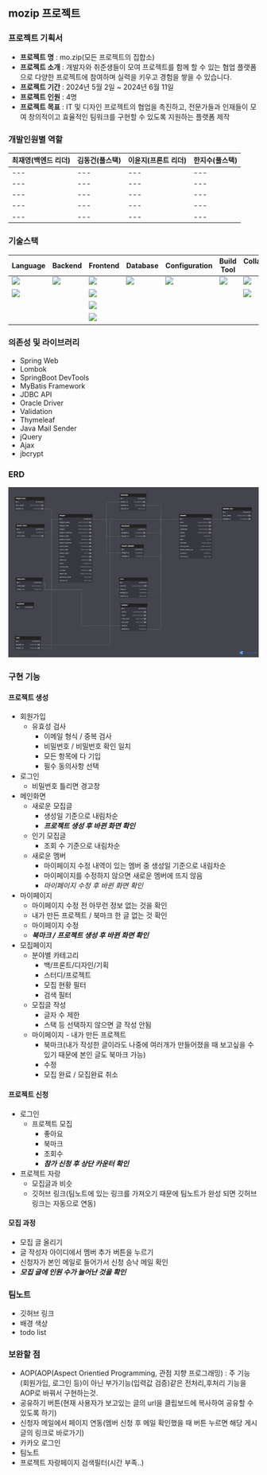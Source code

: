## mozip 프로젝트

### 프로젝트 기획서
- **프로젝트 명** : mo.zip(모든 프로젝트의 집합소)
- **프로젝트 소개** : 개발자와 취준생들이 모여 프로젝트를 함께 할 수 있는 협업 플랫폼으로 다양한 프로젝트에 참여하며 실력을 키우고 경험을 쌓을 수 있습니다.
- **프로젝트 기간** : 2024년 5월 2일 ~ 2024년 6월 11일
- **프로젝트 인원** : 4명
- **프로젝트 목표** : IT 및 디자인 프로젝트의 협업을 촉진하고, 전문가들과 인재들이 모여 창의적이고 효율적인 팀워크를 구현할 수 있도록 지원하는 플랫폼 제작

### 개발인원별 역할

|최재영(백엔드 리더)|김동건(풀스택)|이윤지(프론트 리더)|한지수(풀스택)|
|---|---|---|---|
|---|---|---|---|
|---|---|---|---|
|---|---|---|---|
|---|---|---|---|
|---|---|---|---|


### 기술스택
|Language|Backend|Frontend|Database|Configuration|Build Tool|Collaboration Tool|
|---|---|---|---|---|---|---|
|<img src="https://img.shields.io/badge/java-007396?style=for-the-badge&logo=java&logoColor=white">|<img src="https://img.shields.io/badge/spring-6DB33F?style=for-the-badge&logo=spring&logoColor=white">|<img src="https://img.shields.io/badge/html5-E34F26?style=for-the-badge&logo=html5&logoColor=white">|<img src="https://img.shields.io/badge/oracle-F80000?style=for-the-badge&logo=oracle&logoColor=white">|<img src="https://img.shields.io/badge/git-F05032?style=for-the-badge&logo=git&logoColor=white">|<img src="https://img.shields.io/badge/Gradle-02303A?style=for-the-badge&logo=Ajax&logoColor=white">|<img src="https://img.shields.io/badge/github-181717?style=for-the-badge&logo=github&logoColor=white">|
|<img src="https://img.shields.io/badge/javascript-F7DF1E?style=for-the-badge&logo=javascript&logoColor=black">||<img src="https://img.shields.io/badge/css-1572B6?style=for-the-badge&logo=css3&logoColor=white">||||<img src="https://img.shields.io/badge/Notion-000000?style=for-the-badge&logo=Ajax&logoColor=white">|
|||<img src="https://img.shields.io/badge/jquery-0769AD?style=for-the-badge&logo=jquery&logoColor=white">|||||
|||<img src="https://img.shields.io/badge/Ajax-000000?style=for-the-badge&logo=Ajax&logoColor=white">|||||

### 의존성 및 라이브러리
- Spring Web 
- Lombok
- SpringBoot DevTools
- MyBatis Framework
- JDBC API
- Oracle Driver
- Validation
- Thymeleaf
- Java Mail Sender
- jQuery
- Ajax
- jbcrypt

### ERD
![mozip.png](/src/main/resources/static/img/mozip.png)

### 구현 기능
  #### 프로젝트 생성
  - 회원가입
    - 유효성 검사
      - 이메일 형식 / 중복 검사
      - 비밀번호 / 비밀번호 확인 일치
      - 모든 항목에 다 기입
      - 필수 동의사항 선택
  - 로그인
    - 비밀번호 틀리면 경고창
  - 메인화면
    - 새로운 모집글
      - 생성일 기준으로 내림차순
      - ***프로젝트 생성 후 바뀐 화면 확인***
    - 인기 모집글
      - 조회 수 기준으로 내림차순
    - 새로운 멤버
      - 마이페이지 수정 내역이 있는 멤버 중 생성일 기준으로 내림차순
      - 마이페이지를 수정하지 않으면 새로운 멤버에 뜨지 않음
      - *마이페이지 수정 후 바뀐 화면 확인*
  - 마이페이지
    - 마이페이지 수정 전 아무런 정보 없는 것을 확인
    - 내가 만든 프로젝트 / 북마크 한 글 없는 것 확인
    - 마이페이지 수정
    - ***북마크 / 프로젝트 생성 후 바뀐 화면 확인***
  - 모집페이지
    - 분야별 카테고리
      - 백/프론트/디자인/기획
      - 스터디/프로젝트
      - 모집 현황 필터
      - 검색 필터
    - 모집글 작성
      - 글자 수 제한
      - 스택 등 선택하지 않으면 글 작성 안됨
    - 마이페이지 - 내가 만든 프로젝트
      - 북마크(내가 작성한 글이라도 나중에 여러개가 만들어졌을 때 보고싶을 수 있기 때문에 본인 글도 북마크 가능)
      - 수정
      - 모집 완료 / 모집완료 취소
  #### 프로젝트 신청
  - 로그인
    - 프로젝트 모집
      - 좋아요
      - 북마크
      - 조회수
      - ***참가 신청 후 상단 카운터 확인***
  - 프로젝트 자랑
    - 모집글과 비슷
    - 깃허브 링크(팀노트에 있는 링크를 가져오기 때문에 팀노트가 완성 되면 깃허브 링크는 자동으로 연동)
  
  #### 모집 과정
  - 모집 글 올리기
  - 글 작성자 아이디에서 멤버 추가 버튼을 누르기
  - 신청자가 본인 메일로 들어가서 신청 승낙 메일 확인
  - ***모집 글에 인원 수가 늘어난 것을 확인***

### 팀노트
- 깃허브 링크
- 배경 색상
- todo list
  
### 보완할 점
- AOP(AOP(Aspect Orientied Programming, 관점 지향 프로그래밍) : 주 기능(회원가입, 로그인 등)이 아닌 부가기능(입력값 검증)같은 전처리,후처리 기능을 AOP로 바꿔서 구현하는것.
- 공유하기 버튼(현재 사용자가 보고있는 글의 url을 클립보드에 복사하여 공유할 수 있도록 하기)
- 신청자 메일에서 페이지 연동(멤버 신청 후 메일 확인했을 때 버튼 누르면 해당 게시글의 링크로 바로가기)
- 카카오 로그인
- 팀노트
- 프로젝트 자랑페이지 검색필터(시간 부족..)

